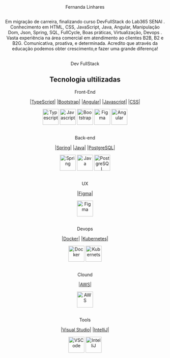 <center>Fernanda Linhares

##

Em migração de carreira, finalizando curso DevFullStack do Lab365 SENAI . Conhecimento em HTML, CSS, JavaScript, Java, Angular, Manipulação Dom, Json, Spring, SQL, FullCycle, Boas práticas, Virtualização, Devops . Vasta experiência na área comercial em atendimento ao clientes B2B, B2 e B2G. Comunicativa, proativa, e determinada. Acredito que através da educação podemos obter crescimento,e fazer uma grande diferença! 

##

Dev FullStack

##

## Tecnologia ultilizadas

 
Front-End

|[TypeScript](https://www.typescriptlang.org/)|
|[Bootstrap](https://getbootstrap.com/)|
|[Angular](https://angular.io/cli/generate#guard-command)|
|[Javascript](https://developer.mozilla.org/pt-BR/docs/Web/JavaScript)|
|[CSS](https://developer.mozilla.org/pt-BR/docs/Web/CSS)|


<img alt="Typescript" src="https://user-images.githubusercontent.com/25181517/183890598-19a0ac2d-e88a-4005-a8df-1ee36782fde1.png" width="50px">

<img alt="Javascript" src="https://user-images.githubusercontent.com/25181517/117447155-6a868a00-af3d-11eb-9cfe-245df15c9f3f.png" width="50px">

<img alt="Bootstrap" src="https://user-images.githubusercontent.com/25181517/183898054-b3d693d4-dafb-4808-a509-bab54cf5de34.png" width="50px">


<img alt="Figma" src="https://user-images.githubusercontent.com/25181517/189715289-df3ee512-6eca-463f-a0f4-c10d94a06b2f.png" width="50px">

<img alt="Angular" src="https://user-images.githubusercontent.com/25181517/183890595-779a7e64-3f43-4634-bad2-eceef4e80268.png" width="50px">






##

Back-end

|[Spring](https://spring.io/)|
|[Java](https://www.java.com/pt-BR/)|
|[PostgreSQL](https://postgres)|



<img alt="Spring" src="https://user-images.githubusercontent.com/25181517/183891303-41f257f8-6b3d-487c-aa56-c497b880d0fb.png" width="50px">

<img alt="Java" src="https://user-images.githubusercontent.com/25181517/117201156-9a724800-adec-11eb-9a9d-3cd0f67da4bc.png" width="50px">



<img alt="PostgreSQL" src="https://user-images.githubusercontent.com/25181517/117208740-bfb78400-adf5-11eb-97bb-09072b6bedfc.png" width="50px">

##

UX

|[Figma](https://www.figma.com/)|

<img alt="Figma" src="https://user-images.githubusercontent.com/25181517/189715289-df3ee512-6eca-463f-a0f4-c10d94a06b2f.png" width="50px">


##
Devops



|[Docker](https://www.docker.com/)|
|[Kubernetes](https://kubernetes.io/)|

<img alt="Docker" src="https://user-images.githubusercontent.com/25181517/117207330-263ba280-adf4-11eb-9b97-0ac5b40bc3be.png" width="50px">

<img alt="Kubernets" src="	https://user-images.githubusercontent.com/25181517/182534006-037f08b5-8e7b-4e5f-96b6-5d2a5558fa85.png" width="50px">

##
Clound



|[AWS](https://aws.amazon.com/pt/what-is-aws/)|

<img alt="AWS" src="	https://user-images.githubusercontent.com/25181517/183896132-54262f2e-6d98-41e3-8888-e40ab5a17326.png" width="50px">

##
Tools

|[Visual Studio](https://code.visualstudio.com/)|
|[IntelliJ](https://www.jetbrains.com/pt-br/idea/)|

<img alt="VSCode" src="https://user-images.githubusercontent.com/25181517/192108891-d86b6220-e232-423a-bf5f-90903e6887c3.png	" width="50px">

<img alt="IntelliJ" src="	https://user-images.githubusercontent.com/25181517/192108890-200809d1-439c-4e23-90d3-b090cf9a4eea.png	" width="50px">
